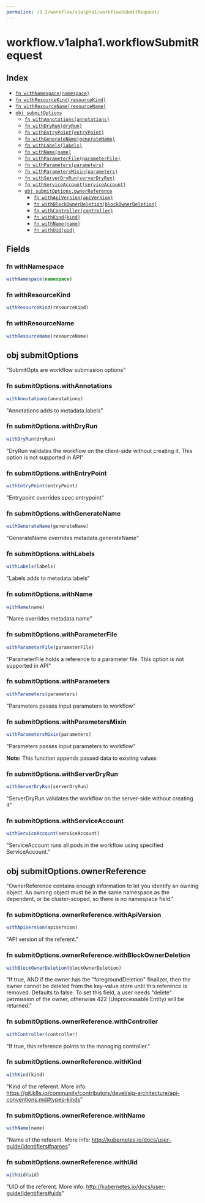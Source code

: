 ```yaml
---
permalink: /3.2/workflow/v1alpha1/workflowSubmitRequest/
---
```


# workflow.v1alpha1.workflowSubmitRequest



## Index

* [`fn withNamespace(namespace)`](#fn-withnamespace)
* [`fn withResourceKind(resourceKind)`](#fn-withresourcekind)
* [`fn withResourceName(resourceName)`](#fn-withresourcename)
* [`obj submitOptions`](#obj-submitoptions)
  * [`fn withAnnotations(annotations)`](#fn-submitoptionswithannotations)
  * [`fn withDryRun(dryRun)`](#fn-submitoptionswithdryrun)
  * [`fn withEntryPoint(entryPoint)`](#fn-submitoptionswithentrypoint)
  * [`fn withGenerateName(generateName)`](#fn-submitoptionswithgeneratename)
  * [`fn withLabels(labels)`](#fn-submitoptionswithlabels)
  * [`fn withName(name)`](#fn-submitoptionswithname)
  * [`fn withParameterFile(parameterFile)`](#fn-submitoptionswithparameterfile)
  * [`fn withParameters(parameters)`](#fn-submitoptionswithparameters)
  * [`fn withParametersMixin(parameters)`](#fn-submitoptionswithparametersmixin)
  * [`fn withServerDryRun(serverDryRun)`](#fn-submitoptionswithserverdryrun)
  * [`fn withServiceAccount(serviceAccount)`](#fn-submitoptionswithserviceaccount)
  * [`obj submitOptions.ownerReference`](#obj-submitoptionsownerreference)
    * [`fn withApiVersion(apiVersion)`](#fn-submitoptionsownerreferencewithapiversion)
    * [`fn withBlockOwnerDeletion(blockOwnerDeletion)`](#fn-submitoptionsownerreferencewithblockownerdeletion)
    * [`fn withController(controller)`](#fn-submitoptionsownerreferencewithcontroller)
    * [`fn withKind(kind)`](#fn-submitoptionsownerreferencewithkind)
    * [`fn withName(name)`](#fn-submitoptionsownerreferencewithname)
    * [`fn withUid(uid)`](#fn-submitoptionsownerreferencewithuid)

## Fields

### fn withNamespace

```ts
withNamespace(namespace)
```



### fn withResourceKind

```ts
withResourceKind(resourceKind)
```



### fn withResourceName

```ts
withResourceName(resourceName)
```



## obj submitOptions

"SubmitOpts are workflow submission options"

### fn submitOptions.withAnnotations

```ts
withAnnotations(annotations)
```

"Annotations adds to metadata.labels"

### fn submitOptions.withDryRun

```ts
withDryRun(dryRun)
```

"DryRun validates the workflow on the client-side without creating it. This option is not supported in API"

### fn submitOptions.withEntryPoint

```ts
withEntryPoint(entryPoint)
```

"Entrypoint overrides spec.entrypoint"

### fn submitOptions.withGenerateName

```ts
withGenerateName(generateName)
```

"GenerateName overrides metadata.generateName"

### fn submitOptions.withLabels

```ts
withLabels(labels)
```

"Labels adds to metadata.labels"

### fn submitOptions.withName

```ts
withName(name)
```

"Name overrides metadata.name"

### fn submitOptions.withParameterFile

```ts
withParameterFile(parameterFile)
```

"ParameterFile holds a reference to a parameter file. This option is not supported in API"

### fn submitOptions.withParameters

```ts
withParameters(parameters)
```

"Parameters passes input parameters to workflow"

### fn submitOptions.withParametersMixin

```ts
withParametersMixin(parameters)
```

"Parameters passes input parameters to workflow"

**Note:** This function appends passed data to existing values

### fn submitOptions.withServerDryRun

```ts
withServerDryRun(serverDryRun)
```

"ServerDryRun validates the workflow on the server-side without creating it"

### fn submitOptions.withServiceAccount

```ts
withServiceAccount(serviceAccount)
```

"ServiceAccount runs all pods in the workflow using specified ServiceAccount."

## obj submitOptions.ownerReference

"OwnerReference contains enough information to let you identify an owning object. An owning object must be in the same namespace as the dependent, or be cluster-scoped, so there is no namespace field."

### fn submitOptions.ownerReference.withApiVersion

```ts
withApiVersion(apiVersion)
```

"API version of the referent."

### fn submitOptions.ownerReference.withBlockOwnerDeletion

```ts
withBlockOwnerDeletion(blockOwnerDeletion)
```

"If true, AND if the owner has the \"foregroundDeletion\" finalizer, then the owner cannot be deleted from the key-value store until this reference is removed. Defaults to false. To set this field, a user needs \"delete\" permission of the owner, otherwise 422 (Unprocessable Entity) will be returned."

### fn submitOptions.ownerReference.withController

```ts
withController(controller)
```

"If true, this reference points to the managing controller."

### fn submitOptions.ownerReference.withKind

```ts
withKind(kind)
```

"Kind of the referent. More info: https://git.k8s.io/community/contributors/devel/sig-architecture/api-conventions.md#types-kinds"

### fn submitOptions.ownerReference.withName

```ts
withName(name)
```

"Name of the referent. More info: http://kubernetes.io/docs/user-guide/identifiers#names"

### fn submitOptions.ownerReference.withUid

```ts
withUid(uid)
```

"UID of the referent. More info: http://kubernetes.io/docs/user-guide/identifiers#uids"